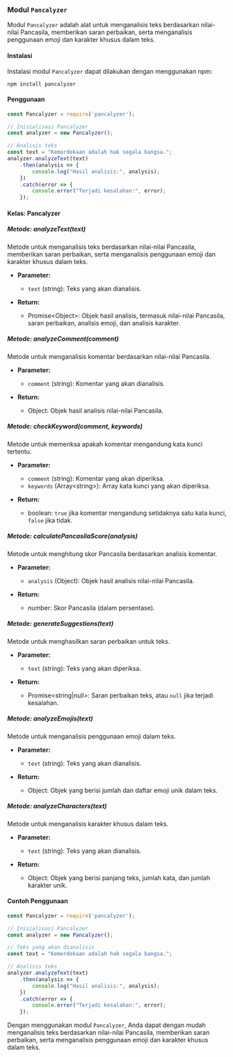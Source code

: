 ### Modul `Pancalyzer`

Modul `Pancalyzer` adalah alat untuk menganalisis teks berdasarkan nilai-nilai Pancasila, memberikan saran perbaikan, serta menganalisis penggunaan emoji dan karakter khusus dalam teks.

#### Instalasi

Instalasi modul `Pancalyzer` dapat dilakukan dengan menggunakan npm:

```
npm install pancalyzer
```

#### Penggunaan

```javascript
const Pancalyzer = require('pancalyzer');

// Inisialisasi Pancalyzer
const analyzer = new Pancalyzer();

// Analisis teks
const text = "Kemerdekaan adalah hak segala bangsa.";
analyzer.analyzeText(text)
    .then(analysis => {
        console.log("Hasil analisis:", analysis);
    })
    .catch(error => {
        console.error("Terjadi kesalahan:", error);
    });
```

#### Kelas: Pancalyzer

##### Metode: analyzeText(text)

Metode untuk menganalisis teks berdasarkan nilai-nilai Pancasila, memberikan saran perbaikan, serta menganalisis penggunaan emoji dan karakter khusus dalam teks.

- **Parameter:**
    - `text` (string): Teks yang akan dianalisis.

- **Return:**
    - Promise\<Object>: Objek hasil analisis, termasuk nilai-nilai Pancasila, saran perbaikan, analisis emoji, dan analisis karakter.

##### Metode: analyzeComment(comment)

Metode untuk menganalisis komentar berdasarkan nilai-nilai Pancasila.

- **Parameter:**
    - `comment` (string): Komentar yang akan dianalisis.

- **Return:**
    - Object: Objek hasil analisis nilai-nilai Pancasila.

##### Metode: checkKeyword(comment, keywords)

Metode untuk memeriksa apakah komentar mengandung kata kunci tertentu.

- **Parameter:**
    - `comment` (string): Komentar yang akan diperiksa.
    - `keywords` (Array\<string>): Array kata kunci yang akan diperiksa.

- **Return:**
    - boolean: `true` jika komentar mengandung setidaknya satu kata kunci, `false` jika tidak.

##### Metode: calculatePancasilaScore(analysis)

Metode untuk menghitung skor Pancasila berdasarkan analisis komentar.

- **Parameter:**
    - `analysis` (Object): Objek hasil analisis nilai-nilai Pancasila.

- **Return:**
    - number: Skor Pancasila (dalam persentase).

##### Metode: generateSuggestions(text)

Metode untuk menghasilkan saran perbaikan untuk teks.

- **Parameter:**
    - `text` (string): Teks yang akan diperiksa.

- **Return:**
    - Promise\<string|null>: Saran perbaikan teks, atau `null` jika terjadi kesalahan.

##### Metode: analyzeEmojis(text)

Metode untuk menganalisis penggunaan emoji dalam teks.

- **Parameter:**
    - `text` (string): Teks yang akan dianalisis.

- **Return:**
    - Object: Objek yang berisi jumlah dan daftar emoji unik dalam teks.

##### Metode: analyzeCharacters(text)

Metode untuk menganalisis karakter khusus dalam teks.

- **Parameter:**
    - `text` (string): Teks yang akan dianalisis.

- **Return:**
    - Object: Objek yang berisi panjang teks, jumlah kata, dan jumlah karakter unik.

#### Contoh Penggunaan

```javascript
const Pancalyzer = require('pancalyzer');

// Inisialisasi Pancalyzer
const analyzer = new Pancalyzer();

// Teks yang akan dianalisis
const text = "Kemerdekaan adalah hak segala bangsa.";

// Analisis teks
analyzer.analyzeText(text)
    .then(analysis => {
        console.log("Hasil analisis:", analysis);
    })
    .catch(error => {
        console.error("Terjadi kesalahan:", error);
    });
```

Dengan menggunakan modul `Pancalyzer`, Anda dapat dengan mudah menganalisis teks berdasarkan nilai-nilai Pancasila, memberikan saran perbaikan, serta menganalisis penggunaan emoji dan karakter khusus dalam teks.
